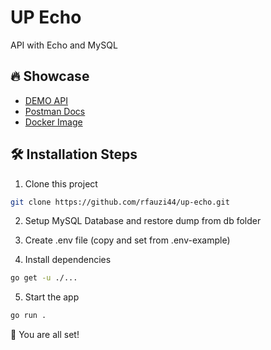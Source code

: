# UP Echo

API with Echo and MySQL

## 🔥 Showcase

- [DEMO API](https://up-echo.zfdlzr.xyz)
- [Postman Docs](https://documenter.getpostman.com/view/25042327/2s93eSYvCx)
- [Docker Image](https://hub.docker.com/r/rfauzi/up-echo)

## 🛠️ Installation Steps

1. Clone this project

```bash
git clone https://github.com/rfauzi44/up-echo.git
```

2. Setup MySQL Database and restore dump from db folder

3. Create .env file (copy and set from .env-example)

4. Install dependencies

```bash
go get -u ./...
```

5. Start the app

```bash
go run .
```

🌟 You are all set!
